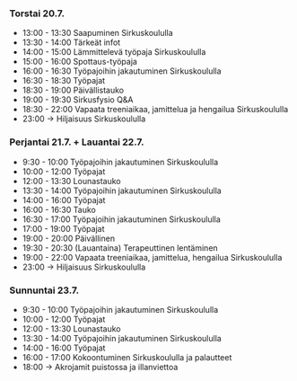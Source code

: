 ### Torstai 20.7.

- 13:00 - 13:30 Saapuminen Sirkuskoululla
- 13:30 - 14:00 Tärkeät infot
- 14:00 - 15:00 Lämmittelevä työpaja Sirkuskoululla
- 15:00 - 16:00 Spottaus-työpaja
- 16:00 - 16:30 Työpajoihin jakautuminen Sirkuskoululla
- 16:30 - 18:30 Työpajat
- 18:30 - 19:00 Päivällistauko
- 19:00 - 19:30 Sirkusfysio Q&A
- 18:30 - 22:00 Vapaata treeniaikaa, jamittelua ja hengailua Sirkuskoululla
- 23:00 → Hiljaisuus Sirkuskoululla

### Perjantai 21.7. + Lauantai 22.7.

- 9:30 - 10:00 Työpajoihin jakautuminen Sirkuskoululla
- 10:00 - 12:00 Työpajat
- 12:00 - 13:30 Lounastauko
- 13:30 - 14:00 Työpajoihin jakautuminen Sirkuskoululla
- 14:00 - 16:00 Työpajat
- 16:00 - 16:30 Tauko
- 16:30 - 17:00 Työpajoihin jakautuminen Sirkuskoululla
- 17:00 - 19:00 Työpajat
- 19:00 - 20:00 Päivällinen
- 19:30 - 20:30 (Lauantaina) Terapeuttinen lentäminen
- 19:00 - 22:00 Vapaata treeniaikaa, jamittelua, hengailua Sirkuskoululla
- 23:00 → Hiljaisuus Sirkuskoululla

### Sunnuntai 23.7.

- 9:30 - 10:00 Työpajoihin jakautuminen Sirkuskoululla
- 10:00 - 12:00 Työpajat
- 12:00 - 13:30 Lounastauko
- 13:30 - 14:00 Työpajoihin jakautuminen Sirkuskoululla
- 14:00 - 16:00 Työpajat
- 16:00 - 17:00 Kokoontuminen Sirkuskoululla ja palautteet
- 18:00 → Akrojamit puistossa ja illanviettoa
